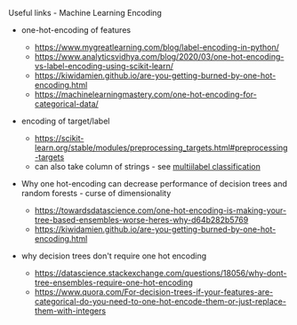 Useful links - Machine Learning Encoding

- one-hot-encoding of features
    - https://www.mygreatlearning.com/blog/label-encoding-in-python/
    - https://www.analyticsvidhya.com/blog/2020/03/one-hot-encoding-vs-label-encoding-using-scikit-learn/
    - https://kiwidamien.github.io/are-you-getting-burned-by-one-hot-encoding.html
    - https://machinelearningmastery.com/one-hot-encoding-for-categorical-data/

- encoding of target/label
    - https://scikit-learn.org/stable/modules/preprocessing_targets.html#preprocessing-targets
    - can also take column of strings - see [multiilabel classification](https://scikit-learn.org/stable/modules/multiclass.html#multiclass-classification)

- Why one hot-encoding can decrease performance of decision trees and random forests - curse of dimensionality
    - https://towardsdatascience.com/one-hot-encoding-is-making-your-tree-based-ensembles-worse-heres-why-d64b282b5769
    - https://kiwidamien.github.io/are-you-getting-burned-by-one-hot-encoding.html

- why decision trees don't require one hot encoding 
    - https://datascience.stackexchange.com/questions/18056/why-dont-tree-ensembles-require-one-hot-encoding
    - https://www.quora.com/For-decision-trees-if-your-features-are-categorical-do-you-need-to-one-hot-encode-them-or-just-replace-them-with-integers
